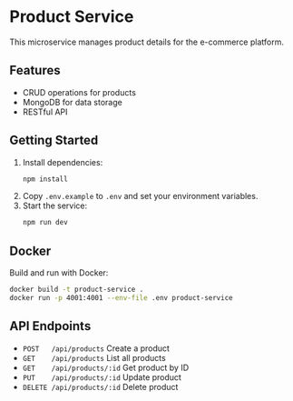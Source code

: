 # Product Service

This microservice manages product details for the e-commerce platform.

## Features

- CRUD operations for products
- MongoDB for data storage
- RESTful API

## Getting Started

1. Install dependencies:
   ```bash
   npm install
   ```
2. Copy `.env.example` to `.env` and set your environment variables.
3. Start the service:
   ```bash
   npm run dev
   ```

## Docker

Build and run with Docker:

```bash
docker build -t product-service .
docker run -p 4001:4001 --env-file .env product-service
```

## API Endpoints

- `POST   /api/products` Create a product
- `GET    /api/products` List all products
- `GET    /api/products/:id` Get product by ID
- `PUT    /api/products/:id` Update product
- `DELETE /api/products/:id` Delete product

